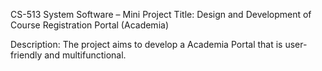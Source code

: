 CS-513 System Software – Mini Project
Title: Design and Development of Course Registration Portal (Academia)

Description: The project aims to develop a Academia Portal that is user-friendly and multifunctional.
